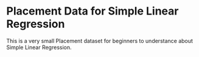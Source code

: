 # Placement Data for Simple Linear Regression
This is a very small Placement dataset for beginners to understance about Simple Linear Regression.

